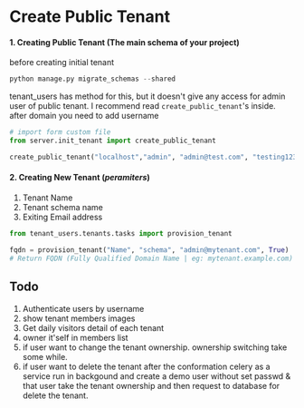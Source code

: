 # Create Public Tenant #
#### 1. Creating Public Tenant (The main schema of your project)
before creating initial tenant
```python
python manage.py migrate_schemas --shared
```

tenant_users has method for this, but it doesn't give any access for admin user of public tenant. I recommend read `create_public_tenant`'s inside.
after domain you need to add username

```python
# import form custom file
from server.init_tenant import create_public_tenant

create_public_tenant("localhost","admin", "admin@test.com", "testing123@")
```

#### 2. Creating New Tenant (***peramiters***)

1. Tenant Name
2. Tenant schema name
3. Exiting Email address 

````python
from tenant_users.tenants.tasks import provision_tenant

fqdn = provision_tenant("Name", "schema", "admin@mytenant.com", True)
# Return FQDN (Fully Qualified Domain Name | eg: mytenant.example.com)
````

## Todo ##

1. Authenticate users by username
2. show tenant members images
3. Get daily visitors detail of each tenant
4. owner it'self in members list
5. if user want to change the tenant ownership. ownership switching take some while.
5. if user want to delete the tenant after the conformation celery as a service run in backgound and create a demo user without set passwd & that user take the tenant ownership and then request to database for delete the tenant. 

